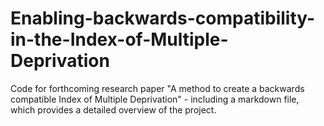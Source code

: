 # Enabling-backwards-compatibility-in-the-Index-of-Multiple-Deprivation
Code for forthcoming research paper "A method to create a backwards compatible Index of Multiple Deprivation" - including a markdown file, which provides a detailed overview of the project.
